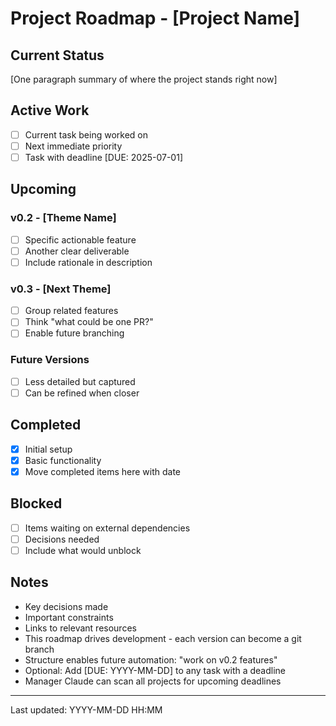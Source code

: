 # Project Roadmap - [Project Name]

## Current Status
[One paragraph summary of where the project stands right now]

## Active Work
- [ ] Current task being worked on
- [ ] Next immediate priority
- [ ] Task with deadline [DUE: 2025-07-01]

## Upcoming

### v0.2 - [Theme Name]
- [ ] Specific actionable feature
- [ ] Another clear deliverable
- [ ] Include rationale in description

### v0.3 - [Next Theme]
- [ ] Group related features
- [ ] Think "what could be one PR?"
- [ ] Enable future branching

### Future Versions
- [ ] Less detailed but captured
- [ ] Can be refined when closer

## Completed
- [x] Initial setup
- [x] Basic functionality
- [x] Move completed items here with date

## Blocked
- [ ] Items waiting on external dependencies
- [ ] Decisions needed
- [ ] Include what would unblock

## Notes
- Key decisions made
- Important constraints  
- Links to relevant resources
- This roadmap drives development - each version can become a git branch
- Structure enables future automation: "work on v0.2 features"
- Optional: Add [DUE: YYYY-MM-DD] to any task with a deadline
- Manager Claude can scan all projects for upcoming deadlines

---
Last updated: YYYY-MM-DD HH:MM